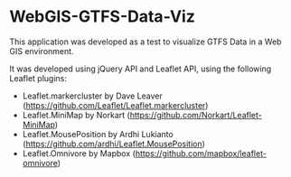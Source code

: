 # WebGIS-GTFS-Data-Viz
This application was developed as a test to visualize GTFS Data in a Web GIS environment.

It was developed using jQuery API and Leaflet API, using the following Leaflet plugins:

- Leaflet.markercluster by Dave Leaver (https://github.com/Leaflet/Leaflet.markercluster)
- Leaflet.MiniMap by Norkart (https://github.com/Norkart/Leaflet-MiniMap)
- Leaflet.MousePosition by Ardhi Lukianto (https://github.com/ardhi/Leaflet.MousePosition)
- Leaflet.Omnivore by Mapbox (https://github.com/mapbox/leaflet-omnivore)


